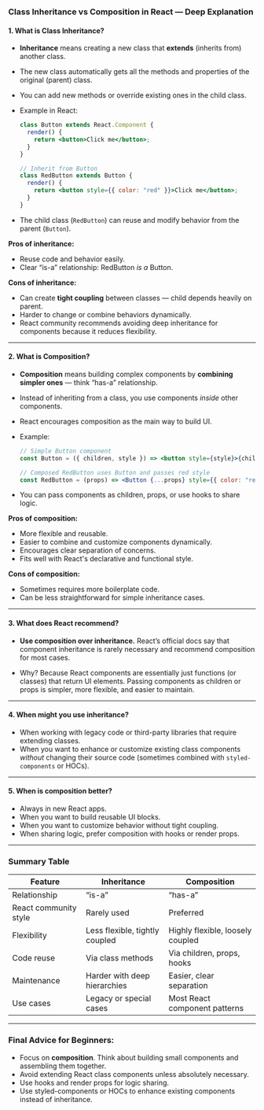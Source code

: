### Class Inheritance vs Composition in React — Deep Explanation

#### 1. What is **Class Inheritance**?

* **Inheritance** means creating a new class that **extends** (inherits from) another class.
* The new class automatically gets all the methods and properties of the original (parent) class.
* You can add new methods or override existing ones in the child class.
* Example in React:

  ```jsx
  class Button extends React.Component {
    render() {
      return <button>Click me</button>;
    }
  }

  // Inherit from Button
  class RedButton extends Button {
    render() {
      return <button style={{ color: "red" }}>Click me</button>;
    }
  }
  ```
* The child class (`RedButton`) can reuse and modify behavior from the parent (`Button`).

**Pros of inheritance:**

* Reuse code and behavior easily.
* Clear “is-a” relationship: RedButton *is a* Button.

**Cons of inheritance:**

* Can create **tight coupling** between classes — child depends heavily on parent.
* Harder to change or combine behaviors dynamically.
* React community recommends avoiding deep inheritance for components because it reduces flexibility.

---

#### 2. What is **Composition**?

* **Composition** means building complex components by **combining simpler ones** — think “has-a” relationship.
* Instead of inheriting from a class, you use components *inside* other components.
* React encourages composition as the main way to build UI.
* Example:

  ```jsx
  // Simple Button component
  const Button = ({ children, style }) => <button style={style}>{children}</button>;

  // Composed RedButton uses Button and passes red style
  const RedButton = (props) => <Button {...props} style={{ color: "red" }} />;
  ```
* You can pass components as children, props, or use hooks to share logic.

**Pros of composition:**

* More flexible and reusable.
* Easier to combine and customize components dynamically.
* Encourages clear separation of concerns.
* Fits well with React's declarative and functional style.

**Cons of composition:**

* Sometimes requires more boilerplate code.
* Can be less straightforward for simple inheritance cases.

---

#### 3. What does React recommend?

* **Use composition over inheritance.**
  React’s official docs say that component inheritance is rarely necessary and recommend composition for most cases.

* Why?
  Because React components are essentially just functions (or classes) that return UI elements. Passing components as children or props is simpler, more flexible, and easier to maintain.

---

#### 4. When might you use inheritance?

* When working with legacy code or third-party libraries that require extending classes.
* When you want to enhance or customize existing class components *without* changing their source code (sometimes combined with `styled-components` or HOCs).

---

#### 5. When is composition better?

* Always in new React apps.
* When you want to build reusable UI blocks.
* When you want to customize behavior without tight coupling.
* When sharing logic, prefer composition with hooks or render props.

---

### Summary Table

| Feature               | Inheritance                    | Composition                      |
| --------------------- | ------------------------------ | -------------------------------- |
| Relationship          | “is-a”                         | “has-a”                          |
| React community style | Rarely used                    | Preferred                        |
| Flexibility           | Less flexible, tightly coupled | Highly flexible, loosely coupled |
| Code reuse            | Via class methods              | Via children, props, hooks       |
| Maintenance           | Harder with deep hierarchies   | Easier, clear separation         |
| Use cases             | Legacy or special cases        | Most React component patterns    |

---

### Final Advice for Beginners:

* Focus on **composition**. Think about building small components and assembling them together.
* Avoid extending React class components unless absolutely necessary.
* Use hooks and render props for logic sharing.
* Use styled-components or HOCs to enhance existing components instead of inheritance.
